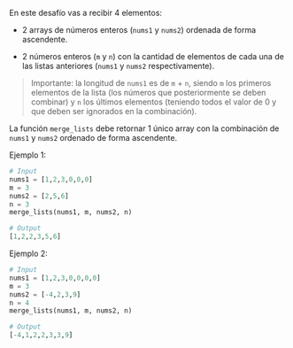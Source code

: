 En este desafío vas a recibir 4 elementos:

- 2 arrays de números enteros (`nums1` y `nums2`) ordenada de forma ascendente.

- 2 números enteros (`m` y `n`) con la cantidad de elementos de cada una de las listas anteriores (`nums1` y `nums2` respectivamente).

> Importante: la longitud de `nums1` es de `m` + `n`, siendo `m` los primeros elementos de la lista (los números que posteriormente se deben combinar) y `n` los últimos elementos (teniendo todos el valor de 0 y que deben ser ignorados en la combinación).

La función `merge_lists` debe retornar 1 único array con la combinación de `nums1` y `nums2` ordenado de forma ascendente.

Ejemplo 1:

```py
# Input
nums1 = [1,2,3,0,0,0]
m = 3
nums2 = [2,5,6]
n = 3
merge_lists(nums1, m, nums2, n)

# Output
[1,2,2,3,5,6]
```

Ejemplo 2:

```py
# Input
nums1 = [1,2,3,0,0,0,0]
m = 3
nums2 = [-4,2,3,9]
n = 4
merge_lists(nums1, m, nums2, n)

# Output
[-4,1,2,2,3,3,9]
```
